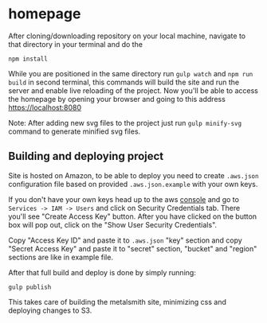 # homepage

After cloning/downloading repository on your local machine, navigate to that directory in your terminal and do the

```
npm install
```

While you are positioned in the same directory run `gulp watch` and `npm run build` in second terminal, this commands will build the site
and run the server and enable live reloading of the project. Now you'll be able to access the homepage by opening
your browser and going to this address
[https://localhost:8080](https://localhost:8080)

Note: After adding new svg files to the project just run `gulp minify-svg` command to generate minified svg files.

## Building and deploying project

Site is hosted on Amazon, to be able to deploy you need to create `.aws.json` configuration file based on provided `.aws.json.example` with your own keys.

If you don't have your own keys head up to the aws
[console](https://console.aws.amazon.com)
and go to `Services -> IAM -> Users` and click on Security Credentials tab.
There you'll see "Create Access Key" button.
After you have clicked on the button box will pop out, click on the "Show User Security Credentials".

Copy "Access Key ID" and paste it to `.aws.json` "key" section and copy "Secret Access Key" and paste it to "secret" section, "bucket" and "region" sections are like in example file.

After that full build and deploy is done by simply running:

```
gulp publish
```

This takes care of building the metalsmith site, minimizing css and deploying changes to S3.
